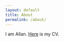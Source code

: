 ```yaml
---
layout: default
title: About
permalink: /about/
---
```


I am Allan. [Here](/files/CV.pdf) is my CV. 